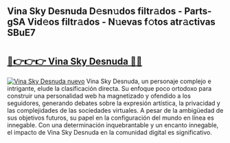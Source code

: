 ## Vina Sky Desnuda D𝚎sn𝚞dos filtr𝚊dos - Parts-gSA Vid𝚎os filtr𝚊dos - N𝚞evas f𝚘tos atr𝚊ctivas SBuE7

# <h2><a href="http://mbctzq0.tromn.icu/?c=Vina+Sky+Desnuda">🔗👉👉👉 Vina Sky Desnuda 🔗🔗</a></h2>

[![Vina Sky Desnuda nuevo](https://i.imgur.com/pEAQMta.gif)](http://mbctzq0.tromn.icu/?c=Vina+Sky+Desnuda)
Vina Sky Desnuda, un personaje complejo e intrigante, elude la clasificación directa. Su enfoque poco ortodoxo para construir una personalidad web ha magnetizado y ofendido a los seguidores, generando debates sobre la expresión artística, la privacidad y las complejidades de las sociedades virtuales. A pesar de la ambigüedad de sus objetivos futuros, su papel en la configuración del mundo en línea es innegable. Con una determinación inquebrantable y un encanto innegable, el impacto de Vina Sky Desnuda en la comunidad digital es significativo.
